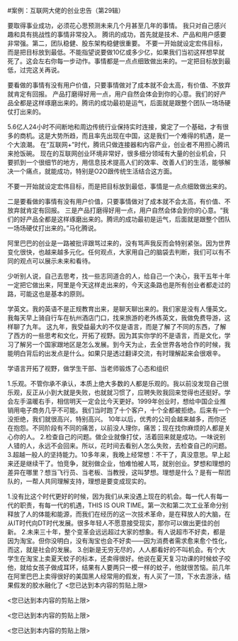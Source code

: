 #﻿案例：互联网大佬的创业忠告（第29辑）

要取得事业成功，必须花心思预测未来几个月甚至几年的事情。 我只对自己感兴趣和具有挑战性的事情非常投入。 腾讯的成功，首先就是技术、产品和用户感要非常强。第二，团队稳健、股东架构稳健很重要。 不要一开始就设定宏伟目标，而是把目标放到最低。不能指望说要做10亿或多少亿，如果我们当初这样想早就死了。这会左右你每一步动作。事情都是一点点细致做出来的。一定把目标放到最低，过完这关再说。

要看做的事情有没有用户价值，只要事情做对了成本就不会太高，有价值、不放弃就肯定有回报。 产品打磨得好用一点，用户自然会体会到你的心意。我们的好产品全都是这样琢磨出来的。腾讯的成功最初是运气，后面就是跟整个团队一场场硬仗打出来的。

5.6亿人24小时不间断地和周边传统行业保持实时连接，奠定了一个基础，才有很多的商机。这是大势所趋，而且率先出现在中国，这是我们一个难得的机遇，是一个大浪潮。 在“互联网+”时代，腾讯只做连接器和内容产业，创业者不用担心腾讯来抢饭碗。 现在的互联网创业环境非常好，很多细分领域有大量的创业机会，只要抓到一个很细节的地方，用信息技术提高人们的效率、改善人们的生活，能够解决一个痛点，就能成功，特别是O2O跟传统生活结合这方面。

不要一开始就设定宏伟目标，而是把目标放到最低，事情是一点点细致做出来的。

二是要看做的事情有没有用户价值，只要事情做对了成本就不会太高，有价值、不放弃就肯定有回报。 三是产品打磨得好用一点，用户自然会体会到你的心意。“我们的好产品全都是这样琢磨出来的。腾讯的成功最初是运气，后面就是跟整个团队一场场硬仗打出来的。”马化腾说。

阿里巴巴的创业是一路被批评跟骂过来的，没有骂声我反而会特别紧张。因为世界变化很快，也越来越多元化。任何观点，大家用自己的脑袋去判断，我们可以有不同的观点可以展示未来和看待。

少听别人说，自己去思考，找一些志同道合的人，给自己一个决心，我干五年十年一定把它做出来，阿里是今天这样走出来的，今天这条路也是所有创业者都走过的路，可能这也是基本的原则。

学英文。我的英语不是正规教育出来，是聊天聊出来的。我们家是没有人懂英文。我每天早上骑自行车在杭州酒店门口，找来旅游的老外练英文，我做免费导游，这样聊了九年。 这九年，我受益最大的不仅是语言，而是了解了不同的东西，了解了西方的一些思考和文化，开拓了视野。因为其实你学的不是语言，而是文化，学习了解另一个国家跟地区是怎么发展。到今天为止，去全世界各地合作的时候，我能明白背后的出发点是什么。如果只是透过翻译交流，有时理解起来会很艰辛。

学语言开拓了视野，做学生干部、当老师锻炼了心态和组织

1.乐观。不管你承不承认，本质上绝大多数的人都是乐观的。我以前没发现自己很乐观，反正从小到大就是失败，也就就习惯了，应聘失败我回来觉得也还挺好。学会左手温暖右手，相信明天一定会比今天更好。1999年创业时，想给中国企业推销用电子商务几乎不可能。我们当时跑了十个客户，十个全都被拒绝。后来有一个没拒绝，我们就很高兴，特别高兴。 10年以后，优秀的公司会越来越多，而你还在抱怨。不同阶段有不同的痛苦，以前没人理你，痛苦；现在找你麻烦的人都是关心你的人。 2.检查自己的问题。做企业就像打仗，活着回来就是成功。一味说别人错的人，永远不会回来。所以，花时间去看别人怎么失败，去检查自己的问题。 3.超越一般人的坚持能力。10多年来，我晚上经常想：不干了，真没意思。早上起来还是继续干了。怕竞争，就别做企业，怕难怕被人骂，就别创业。梦想和理想的差异在哪里？想当飞行员、当老板、当教授，这叫梦想。理想是什么？是有一帮团队的，一帮人共同理解支持，理想是要变成现实的。

1.没有比这个时代更好的时候，因为我们从来没遇上现在的机会。每一代人有每一代的职责，有每一代的机遇，THIS IS OUR TIME。第一次和第二次工业革命分别释放了人的体能和能源，而我们在经历的这一次技术革命，是在释放人的大脑，在从IT时代向DT时代发展。很多年轻人不愿意接受现实，那你可以做出更佳的创新。 2.未来三十年，整个变革会远远超过大家的想象。有人说超市不好卖，都是因为淘宝。但你没明白，没有淘宝也会不好卖——因为消费者需求愈来愈个性化，而这，就是社会的发展。 3.创新是无穷无尽的，人人都看好的不叫机会。有个大学生在淘宝上卖夏天蚊子的标本，还卖得很好。他说在夏天复习功课的时候蚊子咬他，就给女孩子做成耳环，结果有人要两只一模一样的蚊子，他就很苦恼。前几年在阿里巴巴上卖得很好的美国黑人经常用的假发，有人买了一顶，下水去游泳，结果假发的胶水融化了 <您已达到本内容的剪贴上限>

 <您已达到本内容的剪贴上限>

 <您已达到本内容的剪贴上限>

 <您已达到本内容的剪贴上限>

